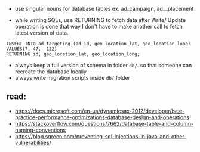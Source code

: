 - use singular nouns for database tables
ex. ad_campaign, ad__placement

- while writing SQLs, use RETURNING to fetch data after Write/ Update operation is done that way 
I don't have to make another call to fetch latest version of data.
```
INSERT INTO ad_targeting (ad_id, geo_location_lat, geo_location_long) VALUES(7, 47, -122)
RETURNING id, geo_location_lat, geo_location_long;
```

- always keep a full version of schema in folder `db/`. so that someone can recreate the database locally
- always write migration scripts inside `db/` folder

read:
---
- https://docs.microsoft.com/en-us/dynamicsax-2012/developer/best-practice-performance-optimizations-database-design-and-operations
- https://stackoverflow.com/questions/7662/database-table-and-column-naming-conventions
- https://blog.sqreen.com/preventing-sql-injections-in-java-and-other-vulnerabilities/
